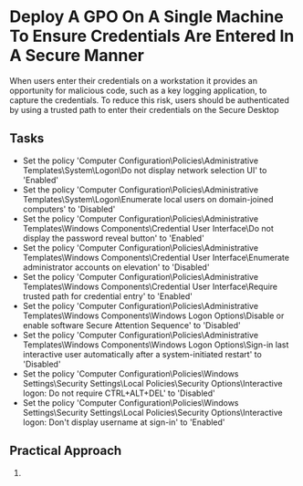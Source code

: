 # Deploy A GPO On A Single Machine To Ensure Credentials Are Entered In A Secure Manner
When users enter their credentials on a workstation it provides an opportunity for malicious code, such as a key logging application, to capture the credentials. To reduce this risk, users should be authenticated by using a trusted path to enter their credentials on the Secure Desktop



## Tasks
- Set the policy 'Computer Configuration\Policies\Administrative Templates\System\Logon\Do not display network selection UI' to 'Enabled'
- Set the policy 'Computer Configuration\Policies\Administrative Templates\System\Logon\Enumerate local users on domain-joined computers' to 'Disabled'
- Set the policy 'Computer Configuration\Policies\Administrative Templates\Windows Components\Credential User Interface\Do not display the password reveal button' to 'Enabled'
- Set the policy 'Computer Configuration\Policies\Administrative Templates\Windows Components\Credential User Interface\Enumerate administrator accounts on elevation' to 'Disabled'
- Set the policy 'Computer Configuration\Policies\Administrative Templates\Windows Components\Credential User Interface\Require trusted path for credential entry' to 'Enabled'
- Set the policy 'Computer Configuration\Policies\Administrative Templates\Windows Components\Windows Logon Options\Disable or enable software Secure Attention Sequence' to 'Disabled'
- Set the policy 'Computer Configuration\Policies\Administrative Templates\Windows Components\Windows Logon Options\Sign-in last interactive user automatically after a system-initiated restart' to 'Disabled'
- Set the policy 'Computer Configuration\Policies\Windows Settings\Security Settings\Local Policies\Security Options\Interactive logon: Do not require CTRL+ALT+DEL' to 'Disabled'
- Set the policy 'Computer Configuration\Policies\Windows Settings\Security Settings\Local Policies\Security Options\Interactive logon: Don't display username at sign-in' to 'Enabled'


## Practical Approach
1. 
